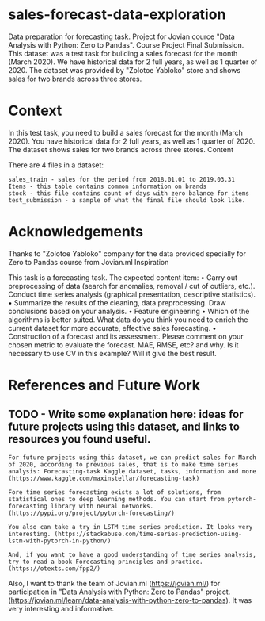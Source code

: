 # sales-forecast-data-exploration
Data preparation for forecasting task. Project for Jovian cource "Data Analysis with Python: Zero to Pandas". Course Project Final Submission.
This dataset was a test task for building a sales forecast for the month (March 2020). 
We have historical data for 2 full years, as well as 1 quarter of 2020. 
The dataset was provided by "Zolotoe Yabloko" store and shows sales for two brands across three stores.

# Context

In this test task, you need to build a sales forecast for the month (March 2020).
You have historical data for 2 full years, as well as 1 quarter of 2020.
The dataset shows sales for two brands across three stores.
Content

There are 4 files in a dataset:

    sales_train - sales for the period from 2018.01.01 to 2019.03.31
    Items - this table contains common information on brands
    stock - this file contains count of days with zero balance for items
    test_submission - a sample of what the final file should look like.

# Acknowledgements

Thanks to "Zolotoe Yabloko" company for the data provided specially for Zero to Pandas course from Jovian.ml
Inspiration

This task is a forecasting task. The expected content item:
• Carry out preprocessing of data (search for anomalies, removal / cut of outliers, etc.). Conduct time series analysis (graphical presentation, descriptive statistics).
• Summarize the results of the cleaning, data preprocessing. Draw conclusions based on your analysis.
• Feature engineering
• Which of the algorithms is better suited. What data do you think you need to enrich the current dataset for more accurate, effective sales forecasting.
• Construction of a forecast and its assessment. Please comment on your chosen metric to evaluate the forecast. MAE, RMSE, etc? and why. Is it necessary to use CV in this example? Will it give the best result.

# References and Future Work

## TODO - Write some explanation here: ideas for future projects using this dataset, and links to resources you found useful.

    For future projects using this dataset, we can predict sales for March of 2020, according to previous sales, that is to make time series analysis: Forecasting-task Kaggle dataset, tasks, information and more (https://www.kaggle.com/maxinstellar/forecasting-task)

    Fore time series forecasting exists a lot of solutions, from statistical ones to deep learning methods. You can start from pytorch-forecasting library with neural networks. (https://pypi.org/project/pytorch-forecasting/)

    You also can take a try in LSTM time series prediction. It looks very interesting. (https://stackabuse.com/time-series-prediction-using-lstm-with-pytorch-in-python/)

    And, if you want to have a good understanding of time series analysis, try to read a book Forecasting principles and practice.(https://otexts.com/fpp2/)

Also, I want to thank the team of Jovian.ml (https://jovian.ml/) for participation in "Data Analysis with Python: Zero to Pandas" project. (https://jovian.ml/learn/data-analysis-with-python-zero-to-pandas). It was very interesting and informative.
